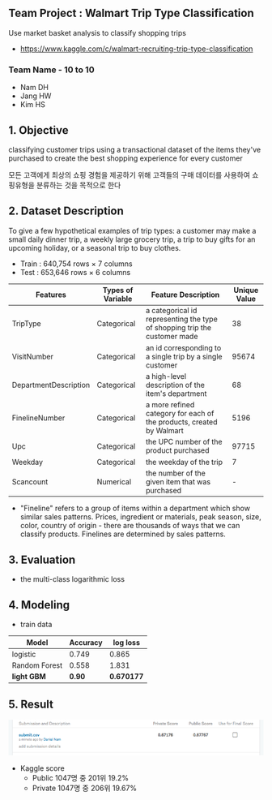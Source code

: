 ## Team Project : Walmart Trip Type Classification
Use market basket analysis to classify shopping trips
- https://www.kaggle.com/c/walmart-recruiting-trip-type-classification

### Team Name - 10 to 10
- Nam DH
- Jang HW
- Kim HS

## 1. Objective
classifying customer trips using a transactional dataset of the items they've purchased to create the best shopping experience for every customer

모든 고객에게 최상의 쇼핑 경험을 제공하기 위해 고객들의 구매 데이터를 사용하여 쇼핑유형을 분류하는 것을 목적으로 한다

## 2. Dataset Description
To give a few hypothetical examples of trip types: a customer may make a small daily dinner trip, a weekly large grocery trip, a trip to buy gifts for an upcoming holiday, or a seasonal trip to buy clothes.

- Train : 640,754 rows × 7 columns
- Test : 653,646 rows × 6 columns

Features|Types of Variable|Feature Description|Unique Value
--------|------------|------------|----------
TripType|Categorical|a categorical id representing the type of shopping trip the customer made|38
VisitNumber|Categorical|an id corresponding to a single trip by a single customer|95674
DepartmentDescription|Categorical|a high-level description of the item's department|68
FinelineNumber|Categorical|a more refined category for each of the products, created by Walmart|5196
Upc|Categorical|the UPC number of the product purchased|97715
Weekday|Categorical|the weekday of the trip|7
Scancount|Numerical|the number of the given item that was purchased|-

* "Fineline" refers to a group of items within a department which show similar sales patterns. Prices, ingredient or materials, peak season, size, color, country of origin - there are thousands of ways that we can classify products. Finelines are determined by sales patterns.

## 3. Evaluation
- the multi-class logarithmic loss

## 4. Modeling
- train data

Model|Accuracy|log loss
-----|--------|--------
logistic|0.749|0.865
Random Forest|0.558|1.831
**light GBM**|**0.90**|**0.670177**

## 5. Result
<img src="kaggle_result.jpg">

- Kaggle score
  - Public 1047명 중 201위 19.2%
  - Private 1047명 중 206위 19.67%
